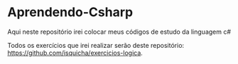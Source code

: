 # Aprendendo-Csharp
Aqui neste repositório irei colocar meus códigos de estudo da linguagem c#

Todos os exercícios que irei realizar serão deste repositório: https://github.com/isquicha/exercicios-logica.
